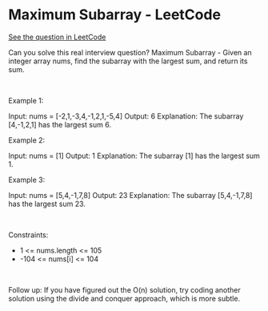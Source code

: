 # Maximum Subarray - LeetCode
[See the question in LeetCode](https://leetcode.com/problems/maximum-subarray/submissions/1489984648/)

Can you solve this real interview question? Maximum Subarray - Given an integer array nums, find the subarray with the largest sum, and return its sum.

 

Example 1:


Input: nums = [-2,1,-3,4,-1,2,1,-5,4]
Output: 6
Explanation: The subarray [4,-1,2,1] has the largest sum 6.


Example 2:


Input: nums = [1]
Output: 1
Explanation: The subarray [1] has the largest sum 1.


Example 3:


Input: nums = [5,4,-1,7,8]
Output: 23
Explanation: The subarray [5,4,-1,7,8] has the largest sum 23.


 

Constraints:

 * 1 <= nums.length <= 105
 * -104 <= nums[i] <= 104

 

Follow up: If you have figured out the O(n) solution, try coding another solution using the divide and conquer approach, which is more subtle.
